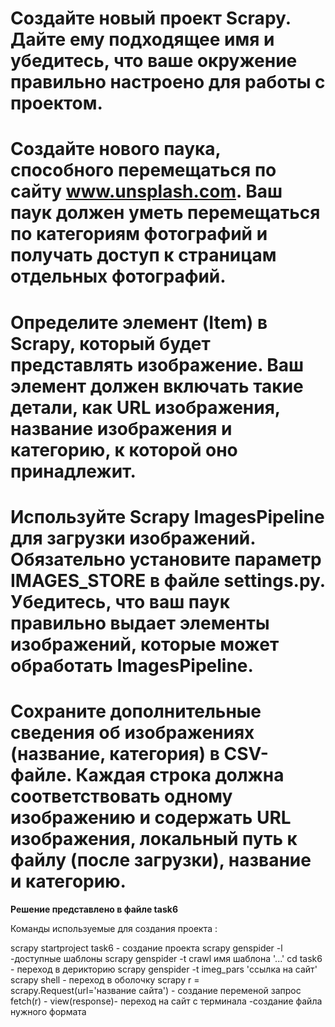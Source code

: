 # Создайте новый проект Scrapy. Дайте ему подходящее имя и убедитесь, что ваше окружение правильно настроено для работы с проектом.
# Создайте нового паука, способного перемещаться по сайту www.unsplash.com. Ваш паук должен уметь перемещаться по категориям фотографий и получать доступ к страницам отдельных фотографий.
# Определите элемент (Item) в Scrapy, который будет представлять изображение. Ваш элемент должен включать такие детали, как URL изображения, название изображения и категорию, к которой оно принадлежит.
# Используйте Scrapy ImagesPipeline для загрузки изображений. Обязательно установите параметр IMAGES_STORE в файле settings.py. Убедитесь, что ваш паук правильно выдает элементы изображений, которые может обработать ImagesPipeline.
# Сохраните дополнительные сведения об изображениях (название, категория) в CSV-файле. Каждая строка должна соответствовать одному изображению и содержать URL изображения, локальный путь к файлу (после загрузки), название и категорию.


**Решение представлено в файле task6**


Команды используемые для создания проекта :

scrapy startproject task6 - создание проекта
scrapy genspider -l -доступные шаблоны 
scrapy genspider -t crawl имя шаблона '...' 
cd task6 - переход в дерикторию
scrapy genspider  -t imeg_pars 'ссылка на сайт'
scrapy shell - переход в оболочку scrapy
r = scrapy.Request(url='название сайта') - создание переменой запрос 
fetch(r) - 
view(response)- переход на сайт с терминала
 -создание файла нужного формата  
